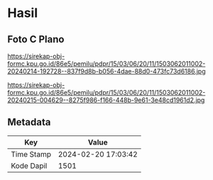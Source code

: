 # Hasil

## Foto C Plano

https://sirekap-obj-formc.kpu.go.id/86e5/pemilu/pdpr/15/03/06/20/11/1503062011002-20240214-192728--837f9d8b-b056-4dae-88d0-473fc73d6186.jpg

https://sirekap-obj-formc.kpu.go.id/86e5/pemilu/pdpr/15/03/06/20/11/1503062011002-20240215-004629--8275f986-f166-448b-9e61-3e48cd1961d2.jpg


## Metadata

| Key        | Value               |
| ---------- | ------------------- |
| Time Stamp | 2024-02-20 17:03:42 |
| Kode Dapil | 1501                |




